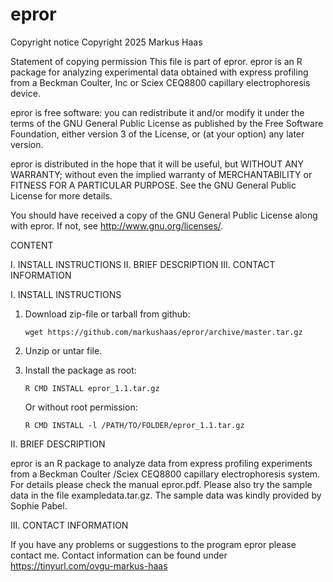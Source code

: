 # epror
Copyright notice
Copyright 2025 Markus Haas

Statement of copying permission
This file is part of epror.
epror is an R package for analyzing experimental data obtained with
express profiling from a Beckman Coulter, Inc or Sciex CEQ8800 capillary
electrophoresis device.

epror is free software: you can redistribute it and/or modify it under
the terms of the GNU General Public License as published by the Free
Software Foundation, either version 3 of the License, or (at your
option) any later version.

epror is distributed in the hope that it will be useful, but WITHOUT ANY
WARRANTY; without even the implied warranty of MERCHANTABILITY or
FITNESS FOR A PARTICULAR PURPOSE.  See the GNU General Public License
for more details.

You should have received a copy of the GNU General Public License along
with epror. If not, see <http://www.gnu.org/licenses/>.



CONTENT

I.   INSTALL INSTRUCTIONS
II.  BRIEF DESCRIPTION
III. CONTACT INFORMATION


I.  INSTALL INSTRUCTIONS

1. Download zip-file or tarball from github:
   
       wget https://github.com/markushaas/epror/archive/master.tar.gz
   
3. Unzip or untar file.
4. Install the package as root:
   
       R CMD INSTALL epror_1.1.tar.gz
   
   Or without root permission:

       R CMD INSTALL -l /PATH/TO/FOLDER/epror_1.1.tar.gz
   

II.  BRIEF DESCRIPTION

epror is an R package to analyze data from express profiling experiments
from a Beckman Coulter /Sciex CEQ8800 capillary electrophoresis system.
For details please check the manual epror.pdf. Please also try the sample
data in the file exampledata.tar.gz. The sample data was kindly provided 
by Sophie Pabel.


III. CONTACT INFORMATION

If you have any problems or suggestions to the program epror please
contact me. Contact information can be found under
<https://tinyurl.com/ovgu-markus-haas>

